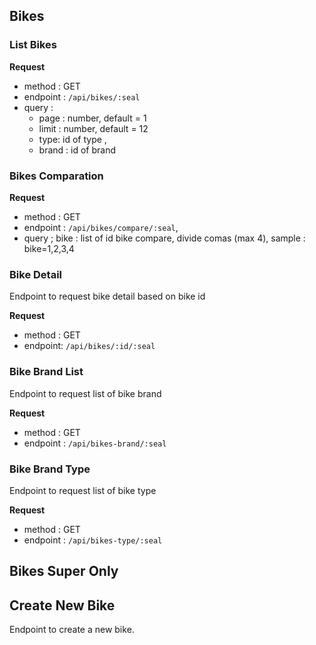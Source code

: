 ## Bikes

### List Bikes

**Request**

- method : GET
- endpoint : `/api/bikes/:seal`
- query :
  - page : number, default = 1
  - limit : number, default = 12
  - type: id of type ,
  - brand : id of brand

### Bikes Comparation

**Request**

- method : GET
- endpoint : `/api/bikes/compare/:seal`,
- query ;
  bike : list of id bike compare, divide comas (max 4), sample : bike=1,2,3,4

### Bike Detail

Endpoint to request bike detail based on bike id

**Request**

- method : GET
- endpoint: `/api/bikes/:id/:seal`

### Bike Brand List

Endpoint to request list of bike brand

**Request**

- method : GET
- endpoint : `/api/bikes-brand/:seal`

### Bike Brand Type

Endpoint to request list of bike type

**Request**

- method : GET
- endpoint : `/api/bikes-type/:seal`

## Bikes Super Only

## Create New Bike

Endpoint to create a new bike.
